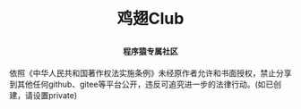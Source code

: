 <h1 align="center" style="margin: 30px 0 30px; font-weight: bold;">鸡翅Club</h1>
<h4 align="center">程序猿专属社区</h4>

依照《中华人民共和国著作权法实施条例》未经原作者允许和书面授权，禁止分享到其他任何github、gitee等平台公开，违反可追究进一步的法律行动。(如已创建，请设置private)